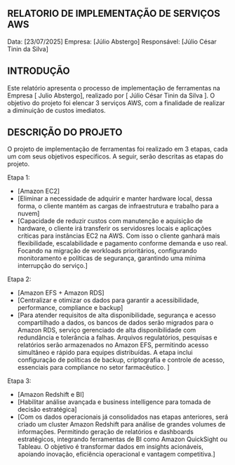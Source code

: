 ## RELATORIO DE IMPLEMENTAÇÃO DE SERVIÇOS AWS

Data: [23/07/2025]
Empresa: [Júlio Abstergo]
Responsável: [Júlio César Tinin da Silva]


## INTRODUÇÃO

Este relatório apresenta o processo de implementação de ferramentas na Empresa [ Julio Abstergo], realizado por [ Júlio César Tinin da Silva ]. O objetivo do projeto foi elencar 3 serviços AWS, com a finalidade de realizar a diminuição de custos imediatos.


## DESCRIÇÃO DO PROJETO

O projeto de implementação de ferramentas foi realizado em 3 etapas, cada um com seus objetivos especificos. A seguir, serão descritas as etapas do projeto.


Etapa 1:
- [Amazon EC2]
- [Eliminar a necessidade de adquirir e manter hardware local, dessa forma, o cliente mantém as cargas de infraestrutura e trabalho para a nuvem]
- [Capacidade de reduzir custos com manutenção e aquisição de hardware, o cliente irá transferir os servidosres locais e aplicações críticas para instâncias EC2 na AWS. Com isso o cliente ganhará mais flexibilidade, escalabilidade e pagamento conforme demanda e uso real. Focando na migração de workloads prioritários, configurando monitoramento e políticas de segurança, garantindo uma mínima interrupção do serviço.]

Etapa 2:
- [Amazon EFS + Amazon RDS]
- [Centralizar e otimizar os dados para garantir a acessibilidade, performance, compliance e backup]
- [Para atender requisitos de alta disponibilidade, segurança e acesso compartilhado a dados, os bancos de dados serão migrados para o Amazon RDS, serviço gerenciado de alta disponibilidade com redundância e tolerância a falhas. Arquivos regulatórios, pesquisas e relatórios serão armazenados no Amazon EFS, permitindo acesso simultâneo e rápido para equipes distribuídas. A etapa inclui configuração de políticas de backup, criptografia e controle de acesso, essenciais para compliance no setor farmacêutico. ]

Etapa 3:
- [Amazon Redshift e BI]
- [Habilitar análise avançada e business intelligence para tomada de decisão estratégica]
- [Com os dados operacionais já consolidados nas etapas anteriores, será criado um cluster Amazon Redshift para análise de grandes volumes de informações. Permitindo geração de relatórios e dashboards estratégicos, integrando ferramentas de BI como Amazon QuickSight ou Tableau. O objetivo é transformar dados em insights acionáveis, apoiando inovação, eficiência operacional e vantagem competitiva.]